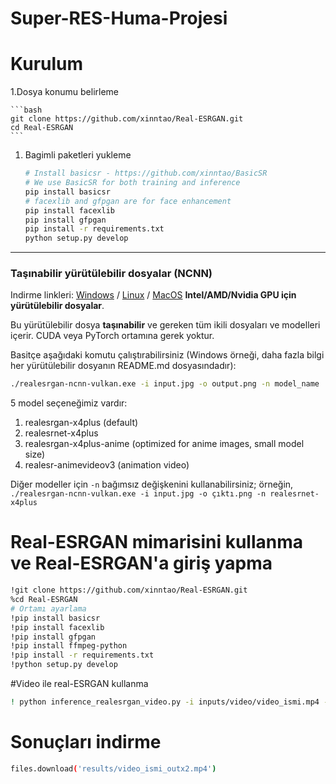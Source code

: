 # Super-RES-Huma-Projesi

# Kurulum

1.Dosya konumu belirleme

    ```bash
    git clone https://github.com/xinntao/Real-ESRGAN.git
    cd Real-ESRGAN
    ```
1. Bagimli paketleri yukleme

    ```bash
    # Install basicsr - https://github.com/xinntao/BasicSR
    # We use BasicSR for both training and inference
    pip install basicsr
    # facexlib and gfpgan are for face enhancement
    pip install facexlib
    pip install gfpgan
    pip install -r requirements.txt
    python setup.py develop
    ```

---


### Taşınabilir yürütülebilir dosyalar (NCNN)

Indirme linkleri: [Windows](https://github.com/xinntao/Real-ESRGAN/releases/download/v0.2.5.0/realesrgan-ncnn-vulkan-20220424-windows.zip) / [Linux](https://github.com/xinntao/Real-ESRGAN/releases/download/v0.2.5.0/realesrgan-ncnn-vulkan-20220424-ubuntu.zip) / [MacOS](https://github.com/xinntao/Real-ESRGAN/releases/download/v0.2.5.0/realesrgan-ncnn-vulkan-20220424-macos.zip) **Intel/AMD/Nvidia GPU için yürütülebilir dosyalar**.

Bu yürütülebilir dosya **taşınabilir** ve gereken tüm ikili dosyaları ve modelleri içerir. CUDA veya PyTorch ortamına gerek yoktur.<br>

Basitçe aşağıdaki komutu çalıştırabilirsiniz (Windows örneği, daha fazla bilgi her yürütülebilir dosyanın README.md dosyasındadır):

```bash
./realesrgan-ncnn-vulkan.exe -i input.jpg -o output.png -n model_name
```
5 model seçeneğimiz vardır:

1. realesrgan-x4plus  (default)
2. realesrnet-x4plus
3. realesrgan-x4plus-anime (optimized for anime images, small model size)
4. realesr-animevideov3 (animation video)

Diğer modeller için `-n` bağımsız değişkenini kullanabilirsiniz; örneğin, `./realesrgan-ncnn-vulkan.exe -i input.jpg -o çıktı.png -n realesrnet-x4plus`

# Real-ESRGAN mimarisini kullanma ve Real-ESRGAN'a giriş yapma 

```bash
!git clone https://github.com/xinntao/Real-ESRGAN.git
%cd Real-ESRGAN
# Ortamı ayarlama
!pip install basicsr
!pip install facexlib
!pip install gfpgan
!pip install ffmpeg-python
!pip install -r requirements.txt
!python setup.py develop
```


#Video ile real-ESRGAN kullanma
```bash
! python inference_realesrgan_video.py -i inputs/video/video_ismi.mp4 -n realesr-animevideov3 -s 2 --suffix outx2
```

# Sonuçları indirme
```bash
files.download('results/video_ismi_outx2.mp4')
```
